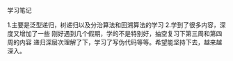 学习笔记

1.主要是泛型递归，树递归以及分治算法和回溯算法的学习
2.学到了很多内容，深度又增加了一些
刚好遇到几个假期，学的不是特别好，抽空复习下第三周和第四周的内容
递归深层次理解了下，学习了写伪代码等等。希望能坚持下去，越来越深入。